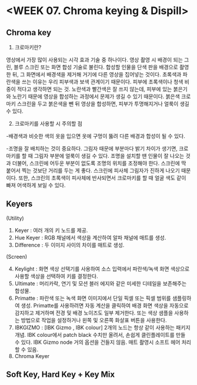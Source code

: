 # <WEEK 07. Chroma keying & Dispill>

## Chroma key

1. 크로마키란?

영상에서 가장 많이 사용되는 시각 효과 기술 중 하나이다. 영상 촬영 시 배경이 되는 그린, 블루 스크린 또는 화면 합성 기술로 불린다.
합성할 인물을 단색 판을 배경으로 촬영한 뒤, 그 화면에서 배경색을 제거해 거기에 다른 영상을 집어넣는 것이다.
초록색과 파란색을 쓰는 이유는 우리 피부색과 보색 관계이기 때문이다. 피부에 초록색이나 청색 비중이 적다고 생각하면 되는 것. 
노란색과 빨간색은 잘 쓰지 않는데, 피부에 있는 붉은기와 노란기 때문에 영상을 합성하는 과정에서 문제가 생길 수 있기 때문이다. 
붉은색 크로마키 스크린을 두고 붉은색을 뺀 뒤 영상을 합성하면, 피부가 투명해지거나 얼룩이 생길 수 있다.

2. 크로마키를 사용할 시 주의할 점

-배경색과 비슷한 색의 옷을 입으면 옷에 구멍이 뚫려 다른 배경과 합성이 될 수 있다.

-조명을 잘 배치하는 것이 중요하다. 그림자 때문에 부분마다 밝기 차이가 생기면, 크로마키를 할 때 그림자 부분에 얼룩이 생길 수 있다. 
조명을 설치할 땐 인물이 잘 나오는 것과 더불어, 스크린에 어두운 부분이 없도록 조명의 위치를 조정해야 한다. 
스크린에 딱 붙어서 찍는 것보단 거리를 두는 게 좋다. 스크린에 피사체 그림자가 진하게 나오기 때문이다.
또한, 스크린의 초록색이 피사체에 반사되면서 크로마키를 할 때 얼굴 색도 같이 빠져 어색하게 보일 수 있다.


## Keyers

(Utility)

1. Keyer : 여러 개의 키 노드를 제공. 
2. Hue Keyer : RGB 채널에서 색상을 계산하여 알파 채널에 매트를 생성.
3. Difference : 두 이미지 사이의 차이를 매트로 생성.

(Screen)

4. Keylight : 화면 색상 선택기를 사용하여 소스 입력에서 파란색/녹색 화면 색상으로 사용할 색상을 선택하여 키를 결정한다.              
5. Ultimate : 머리카락, 연기 및 모션 블러 에지와 같은 미세한 디테일을 보존해주는 합성물.
6. Primatte : 파란색 또는 녹색 화면 이미지에서 단일 픽셀 또는 픽셀 범위를 샘플링하여 생성.
              Primatte를 사용하려면 자동 계산을 클릭하여 배경 화면 색상을 자동으로 감지하고 제거하며 전경 및 배경 노이즈도 일부 제거한다. 
              또는 색상 샘플을 사용하는 방법으로 작업을 설정하거나 왼쪽 및 오른쪽 화살표 버튼을 사용한다.
7. IBKGIZMO : [IBK Gizmo , IBK colour] 2개의 노드는 항상 같이 사용하는 패키지 개념. IBK colour에서 patch black 수치만 올려서, 손쉽게 클린플레이트를 만들 수 있다.
              IBK Gizmo node 거의 옵션을 건들지 않음. 매트 촬영시 소프트 헤어 처리할 수 있음.
8. Chroma Keyer

## Soft Key, Hard Key + Key Mix


